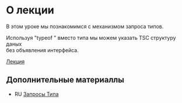 # О лекции

В этом уроке мы познакомимся с механизмом запроса типов.  

Используя "typeof <object>" вместо типа мы можем указать TSC структуру даных   
без объявления интерфейса.

[Лекция](https://campfire-school.com/courses/polnyy-kurs-po-typescript-react/episode/44)

## Дополнительные материаллы

* RU [Запросы Типа](https://scriptdev.ru/guide/017/#_1)
